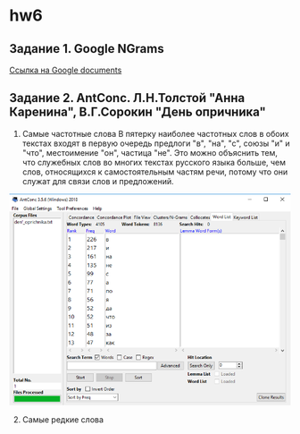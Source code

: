 # hw6
## Задание 1. Google NGrams
[Ссылка на Google documents](https://docs.google.com/document/d/1XCrqEOeoDev5_dozMkUiyOqQgRWdTbLXvvzYemA8f8o/edit)

## Задание 2. AntConc. Л.Н.Толстой "Анна Каренина", В.Г.Сорокин "День опричника"
1) Самые частотные слова
В пятерку наиболее частотных слов в обоих текстах входят в первую очередь предлоги "в", "на", "с", союзы "и" и "что", местоимение "он", частица "не". Это можно объяснить тем, что служебных слов во многих текстах русского языка больше, чем слов, относящихся к самостоятельным частям речи, потому что они служат для связи слов и предложений. 

![alt text](https://github.com/Kvitko/hw6/blob/master/2018-04-08_14-03-11.png)

2) Самые редкие слова
